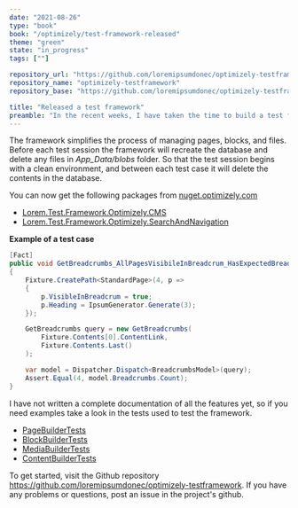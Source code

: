 ```yaml
---
date: "2021-08-26"
type: "book"
book: "/optimizely/test-framework-released"
theme: "green"
state: "in_progress"
tags: [""]

repository_url: "https://github.com/loremipsumdonec/optimizely-testframework"
repository_name: "optimizely-testframework"
repository_base: "https://github.com/loremipsumdonec/optimizely-testframework/blob/main/posts/test_framework_released"

title: "Released a test framework"
preamble: "In the recent weeks, I have taken the time to build a test framework that can be used for integration testing of Optimizely CMS. Hopefully it simplifies for you to begin testing with Optimizely CMS."
---
```


The framework simplifies the process of managing pages, blocks, and files. Before each test session the framework will recreate the database and delete any files in _App_Data/blobs_ folder. So that the test session begins with a clean environment, and between each test case it will delete the contents in the database. 

You can now get the following packages from [nuget.optimizely.com](https://nuget.optimizely.com/)

- [Lorem.Test.Framework.Optimizely.CMS](https://nuget.optimizely.com/package/?id=Lorem.Test.Framework.Optimizely.CMS)
- [Lorem.Test.Framework.Optimizely.SearchAndNavigation](https://nuget.optimizely.com/package/?id=Lorem.Test.Framework.Optimizely.SearchAndNavigation)

**Example of a test case**

```csharp
[Fact]
public void GetBreadcrumbs_AllPagesVisibileInBreadcrum_HasExpectedBreadcrumbs()
{
    Fixture.CreatePath<StandardPage>(4, p =>
    {
        p.VisibleInBreadcrum = true;
        p.Heading = IpsumGenerator.Generate(3);
    });

    GetBreadcrumbs query = new GetBreadcrumbs(
        Fixture.Contents[0].ContentLink,
        Fixture.Contents.Last()
    );

    var model = Dispatcher.Dispatch<BreadcrumbsModel>(query);
    Assert.Equal(4, model.Breadcrumbs.Count);
}

```

I have not written a complete documentation of all the features yet, so if you need examples take a look in the tests used to test the framework.

* [PageBuilderTests](https://github.com/loremipsumdonec/optimizely-testframework/tree/main/src/net48/Lorem.Test.Framework.Optimizely.CMS.Test/Builders/PageBuilderTests.cs)
* [BlockBuilderTests](https://github.com/loremipsumdonec/optimizely-testframework/tree/main/src/net48/Lorem.Test.Framework.Optimizely.CMS.Test/Builders/BlockBuilderTests.cs)
* [MediaBuilderTests](https://github.com/loremipsumdonec/optimizely-testframework/tree/main/src/net48/Lorem.Test.Framework.Optimizely.CMS.Test/Builders/MediaBuilderTests.cs)
* [ContentBuilderTests](https://github.com/loremipsumdonec/optimizely-testframework/tree/main/src/net48/Lorem.Test.Framework.Optimizely.CMS.Test/Builders/ContentBuilderTests.cs)

 To get started, visit the Github repository https://github.com/loremipsumdonec/optimizely-testframework. If you have any problems or questions, post an issue in the project's github.
